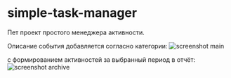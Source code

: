 # simple-task-manager

Пет проект простого менеджера активности.

Описание события добавляется согласно категории:
![screenshot main](https://user-images.githubusercontent.com/58551918/177213797-995ea65c-6aa6-4b99-8420-bc3e7831a6da.png)

с формированием активностей за выбранный период в отчёт:
![screenshot archive](https://user-images.githubusercontent.com/58551918/177213807-d33a500d-51dc-482d-8033-be0d2f4867ab.png)
